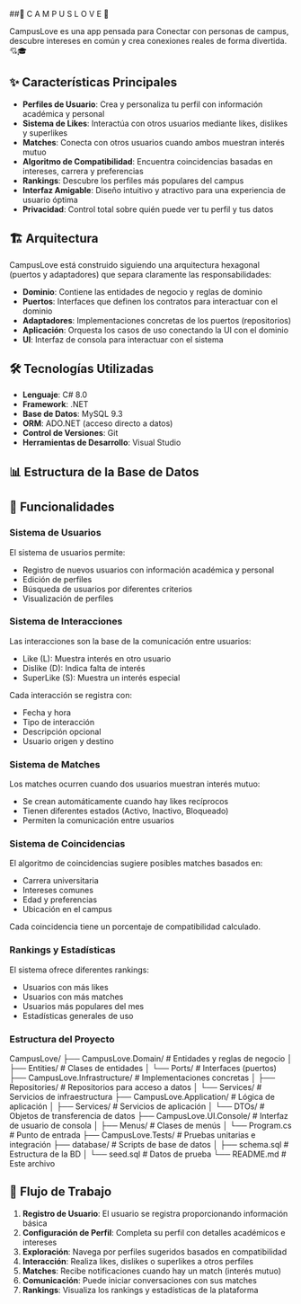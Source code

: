
##💖 C A M P U S L O V E 💖

CampusLove es una app pensada para Conectar con personas de campus, descubre intereses en común y crea conexiones reales de forma divertida. 💘🎓

## ✨ Características Principales

- **Perfiles de Usuario**: Crea y personaliza tu perfil con información académica y personal
- **Sistema de Likes**: Interactúa con otros usuarios mediante likes, dislikes y superlikes
- **Matches**: Conecta con otros usuarios cuando ambos muestran interés mutuo
- **Algoritmo de Compatibilidad**: Encuentra coincidencias basadas en intereses, carrera y preferencias
- **Rankings**: Descubre los perfiles más populares del campus
- **Interfaz Amigable**: Diseño intuitivo y atractivo para una experiencia de usuario óptima
- **Privacidad**: Control total sobre quién puede ver tu perfil y tus datos


## 🏗️ Arquitectura

CampusLove está construido siguiendo una arquitectura hexagonal (puertos y adaptadores) que separa claramente las responsabilidades:

- **Dominio**: Contiene las entidades de negocio y reglas de dominio
- **Puertos**: Interfaces que definen los contratos para interactuar con el dominio
- **Adaptadores**: Implementaciones concretas de los puertos (repositorios)
- **Aplicación**: Orquesta los casos de uso conectando la UI con el dominio
- **UI**: Interfaz de consola para interactuar con el sistema


## 🛠️ Tecnologías Utilizadas

- **Lenguaje**: C# 8.0
- **Framework**: .NET 
- **Base de Datos**: MySQL 9.3
- **ORM**: ADO.NET (acceso directo a datos)
- **Control de Versiones**: Git
- **Herramientas de Desarrollo**: Visual Studio 


## 📊 Estructura de la Base de Datos
## 📱 Funcionalidades

### Sistema de Usuarios

El sistema de usuarios permite:

- Registro de nuevos usuarios con información académica y personal
- Edición de perfiles
- Búsqueda de usuarios por diferentes criterios
- Visualización de perfiles


### Sistema de Interacciones

Las interacciones son la base de la comunicación entre usuarios:

- Like (L): Muestra interés en otro usuario
- Dislike (D): Indica falta de interés
- SuperLike (S): Muestra un interés especial


Cada interacción se registra con:

- Fecha y hora
- Tipo de interacción
- Descripción opcional
- Usuario origen y destino


### Sistema de Matches

Los matches ocurren cuando dos usuarios muestran interés mutuo:

- Se crean automáticamente cuando hay likes recíprocos
- Tienen diferentes estados (Activo, Inactivo, Bloqueado)
- Permiten la comunicación entre usuarios


### Sistema de Coincidencias

El algoritmo de coincidencias sugiere posibles matches basados en:

- Carrera universitaria
- Intereses comunes
- Edad y preferencias
- Ubicación en el campus


Cada coincidencia tiene un porcentaje de compatibilidad calculado.

### Rankings y Estadísticas

El sistema ofrece diferentes rankings:

- Usuarios con más likes
- Usuarios con más matches
- Usuarios más populares del mes
- Estadísticas generales de uso


### Estructura del Proyecto

CampusLove/
├── CampusLove.Domain/           # Entidades y reglas de negocio
│   ├── Entities/                # Clases de entidades
│   └── Ports/                   # Interfaces (puertos)
├── CampusLove.Infrastructure/   # Implementaciones concretas
│   ├── Repositories/            # Repositorios para acceso a datos
│   └── Services/                # Servicios de infraestructura
├── CampusLove.Application/      # Lógica de aplicación
│   ├── Services/                # Servicios de aplicación
│   └── DTOs/                    # Objetos de transferencia de datos
├── CampusLove.UI.Console/       # Interfaz de usuario de consola
│   ├── Menus/                   # Clases de menús
│   └── Program.cs               # Punto de entrada
├── CampusLove.Tests/            # Pruebas unitarias e integración
├── database/                    # Scripts de base de datos
│   ├── schema.sql               # Estructura de la BD
│   └── seed.sql                 # Datos de prueba
└── README.md                    # Este archivo



## 🔄 Flujo de Trabajo

1. **Registro de Usuario**: El usuario se registra proporcionando información básica
2. **Configuración de Perfil**: Completa su perfil con detalles académicos e intereses
3. **Exploración**: Navega por perfiles sugeridos basados en compatibilidad
4. **Interacción**: Realiza likes, dislikes o superlikes a otros perfiles
5. **Matches**: Recibe notificaciones cuando hay un match (interés mutuo)
6. **Comunicación**: Puede iniciar conversaciones con sus matches
7. **Rankings**: Visualiza los rankings y estadísticas de la plataforma


